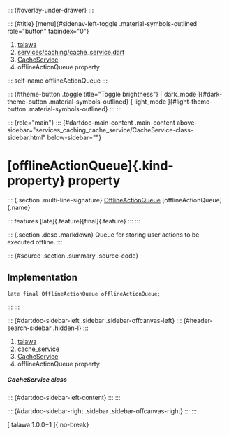 ::: {#overlay-under-drawer}
:::

::: {#title}
[menu]{#sidenav-left-toggle .material-symbols-outlined role="button"
tabindex="0"}

1.  [talawa](../../index.html)
2.  [services/caching/cache_service.dart](../../services_caching_cache_service/)
3.  [CacheService](../../services_caching_cache_service/CacheService-class.html)
4.  offlineActionQueue property

::: self-name
offlineActionQueue
:::

::: {#theme-button .toggle title="Toggle brightness"}
[ dark_mode ]{#dark-theme-button .material-symbols-outlined} [
light_mode ]{#light-theme-button .material-symbols-outlined}
:::
:::

::: {role="main"}
::: {#dartdoc-main-content .main-content above-sidebar="services_caching_cache_service/CacheService-class-sidebar.html" below-sidebar=""}
<div>

# [offlineActionQueue]{.kind-property} property

</div>

::: {.section .multi-line-signature}
[OfflineActionQueue](../../services_caching_offline_action_queue/OfflineActionQueue-class.html)
[offlineActionQueue]{.name}

::: features
[late]{.feature}[final]{.feature}
:::
:::

::: {.section .desc .markdown}
Queue for storing user actions to be executed offline.
:::

::: {#source .section .summary .source-code}
## Implementation

``` language-dart
late final OfflineActionQueue offlineActionQueue;
```
:::
:::

::: {#dartdoc-sidebar-left .sidebar .sidebar-offcanvas-left}
::: {#header-search-sidebar .hidden-l}
:::

1.  [talawa](../../index.html)
2.  [cache_service](../../services_caching_cache_service/)
3.  [CacheService](../../services_caching_cache_service/CacheService-class.html)
4.  offlineActionQueue property

##### CacheService class

::: {#dartdoc-sidebar-left-content}
:::
:::

::: {#dartdoc-sidebar-right .sidebar .sidebar-offcanvas-right}
:::
:::

[ talawa 1.0.0+1 ]{.no-break}
